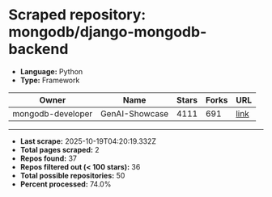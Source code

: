 # Scraped repository: mongodb/django-mongodb-backend
* **Language:** Python
* **Type:** Framework

| Owner | Name | Stars | Forks | URL |
|---|---|---|---|---|
| mongodb-developer | GenAI-Showcase | 4111 | 691 | [link](https://github.com/mongodb-developer/GenAI-Showcase) |

---
* **Last scrape:** 2025-10-19T04:20:19.332Z
* **Total pages scraped:** 2
* **Repos found:** 37
* **Repos filtered out (< 100 stars):** 36
* **Total possible repositories:** 50
* **Percent processed:** 74.0%

